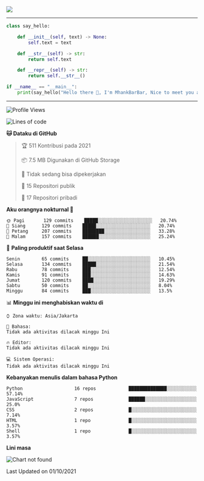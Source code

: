 <img align="center" height="auto" src="https://github.com/MhankBarBar/MhankBarBar/blob/master/img/1.jpg"/>
<!--
___
![Metrics](https://github.com/MhankBarBar/MhankBarBar/blob/master/github-metrics.svg)
___
-->
<!--
[![ReadMe Card](https://github-readme-stats.vercel.app/api/pin/?username=mhankbarbar&repo=termux-wabot&theme=auto)](https://github.com/mhankbarbar/termux-wabot)
-->

---
```python
class say_hello:

    def __init__(self, text) -> None:
        self.text = text

    def __str__(self) -> str:
        return self.text

    def __repr__(self) -> str:
        return self.__str__()

if __name__ == "__main__":
    print(say_hello("Hello there 👋, I'm MhankBarBar, Nice to meet you all!"))
```
---
<!--START_SECTION:waka-->
![Profile Views](http://img.shields.io/badge/Profil%20dilihat-240-blue)

![Lines of code](https://img.shields.io/badge/Sejak%20Hello%20World%20aku%20telah%20menulis-494872%20baris%20kode-blue)

**🐱 Dataku di GitHub** 

> 🏆 511 Kontribusi pada 2021
 > 
> 📦 7.5 MB Digunakan di GitHub Storage 
 > 
> 🚫 Tidak sedang bisa dipekerjakan
 > 
> 📜 15 Repositori publik 
 > 
> 🔑 17 Repositori pribadi  
 > 
**Aku orangnya nokturnal 🦉** 

```text
🌞 Pagi       129 commits    █████░░░░░░░░░░░░░░░░░░░░   20.74% 
🌆 Siang      129 commits    █████░░░░░░░░░░░░░░░░░░░░   20.74% 
🌃 Petang     207 commits    ████████░░░░░░░░░░░░░░░░░   33.28% 
🌙 Malam      157 commits    ██████░░░░░░░░░░░░░░░░░░░   25.24%

```
📅 **Paling produktif saat Selasa** 

```text
Senin        65 commits     ██░░░░░░░░░░░░░░░░░░░░░░░   10.45% 
Selasa       134 commits    █████░░░░░░░░░░░░░░░░░░░░   21.54% 
Rabu         78 commits     ███░░░░░░░░░░░░░░░░░░░░░░   12.54% 
Kamis        91 commits     ███░░░░░░░░░░░░░░░░░░░░░░   14.63% 
Jumat        120 commits    ████░░░░░░░░░░░░░░░░░░░░░   19.29% 
Sabtu        50 commits     ██░░░░░░░░░░░░░░░░░░░░░░░   8.04% 
Minggu       84 commits     ███░░░░░░░░░░░░░░░░░░░░░░   13.5%

```


📊 **Minggu ini menghabiskan waktu di** 

```text
⌚︎ Zona waktu: Asia/Jakarta

💬 Bahasa: 
Tidak ada aktivitas dilacak minggu Ini

🔥 Editor: 
Tidak ada aktivitas dilacak minggu Ini

💻 Sistem Operasi: 
Tidak ada aktivitas dilacak minggu Ini

```

**Kebanyakan menulis dalam bahasa Python** 

```text
Python                   16 repos            ██████████████░░░░░░░░░░░   57.14% 
JavaScript               7 repos             ██████░░░░░░░░░░░░░░░░░░░   25.0% 
CSS                      2 repos             █░░░░░░░░░░░░░░░░░░░░░░░░   7.14% 
HTML                     1 repo              █░░░░░░░░░░░░░░░░░░░░░░░░   3.57% 
Shell                    1 repo              █░░░░░░░░░░░░░░░░░░░░░░░░   3.57%

```


**Lini masa**

![Chart not found](https://raw.githubusercontent.com/MhankBarBar/MhankBarBar/master/charts/bar_graph.png) 


 Last Updated on 01/10/2021
<!--END_SECTION:waka-->
